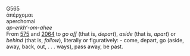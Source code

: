 <body>
  <p>G565<br>  ἀπέρχομαι  <br> aperchomai  <br><i>ap-erkh‘-om-ahee </i><br>From <a href="g0575.htm">575</a> and <a href="g2064.htm">2064</a>  to <i>go</i> <i>off</i> (that is, <i>depart</i>), <i>aside</i> (that is, <i>apart</i>) or <i>behind</i> (that is, <i>follow</i>), literally or figuratively: - come, depart, go (aside, away, back, out, . . . ways), pass away, be past.<br></p>
 </body>
